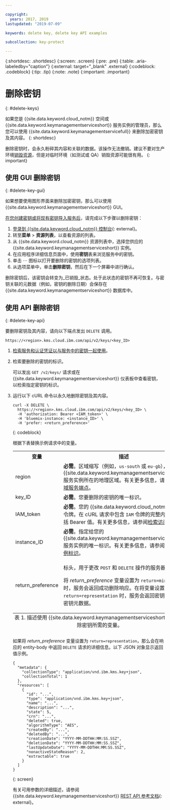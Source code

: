 ```yaml
---

copyright:
  years: 2017, 2019
lastupdated: "2019-07-09"

keywords: delete key, delete key API examples

subcollection: key-protect

---
```


{:shortdesc: .shortdesc}
{:screen: .screen}
{:pre: .pre}
{:table: .aria-labeledby="caption"}
{:external: target="_blank" .external}
{:codeblock: .codeblock}
{:tip: .tip}
{:note: .note}
{:important: .important}

# 删除密钥
{: #delete-keys}

如果您是 {{site.data.keyword.cloud_notm}} 空间或 {{site.data.keyword.keymanagementserviceshort}} 服务实例的管理员，那么您可以使用 {{site.data.keyword.keymanagementservicefull}} 来删除加密密钥及其内容。
{: shortdesc}

删除密钥时，会永久粉碎其内容和关联的数据。该操作无法撤销。建议不要对生产环境[销毁资源](/docs/services/key-protect?topic=key-protect-security-and-compliance#data-deletion)，但是对临时环境（如测试或 QA）销毁资源可能很有用。
{: important}

## 使用 GUI 删除密钥
{: #delete-key-gui}

如果想要使用图形界面来删除加密密钥，那么可以使用 {{site.data.keyword.keymanagementserviceshort}} GUI。

[在您创建密钥或将现有密钥导入服务后](/docs/services/key-protect?topic=key-protect-create-root-keys)，请完成以下步骤以删除密钥：

1. [登录到 {{site.data.keyword.cloud_notm}} 控制台](https://{DomainName}/){: external}。
2. 转至**菜单** &gt; **资源列表**，以查看资源的列表。
3. 从 {{site.data.keyword.cloud_notm}} 资源列表中，选择您供应的 {{site.data.keyword.keymanagementserviceshort}} 实例。
4. 在应用程序详细信息页面中，使用**密钥**表来浏览服务中的密钥。
5. 单击 ⋯ 图标以打开要删除的密钥的选项列表。
6. 从选项菜单中，单击**删除密钥**，然后在下一个屏幕中进行确认。

删除密钥后，该密钥会转变为_已销毁_状态。处于此状态的密钥不再可恢复。与密钥关联的元数据（例如，密钥的删除日期）会保存在 {{site.data.keyword.keymanagementserviceshort}} 数据库中。

## 使用 API 删除密钥
{: #delete-key-api}

要删除密钥及其内容，请向以下端点发出 `DELETE` 调用。

```
https://<region>.kms.cloud.ibm.com/api/v2/keys/<key_ID>
```

1. [检索服务和认证凭证以与服务中的密钥一起使用](/docs/services/key-protect?topic=key-protect-set-up-api)。

2. 检索要删除的密钥的标识。

    可以发出 `GET /v2/keys/` 请求或在 {{site.data.keyword.keymanagementserviceshort}} 仪表板中查看密钥，以检索指定密钥的标识。

3. 运行以下 cURL 命令以永久地删除密钥及其内容。

    ```cURL
    curl -X DELETE \
      https://<region>.kms.cloud.ibm.com/api/v2/keys/<key_ID> \
      -H 'authorization: Bearer <IAM_token>' \
      -H 'bluemix-instance: <instance_ID>' \
      -H 'prefer: <return_preference>'
    ```
    {: codeblock}

    根据下表替换示例请求中的变量。
    <table>
      <tr>
        <th>变量</th>
        <th>描述</th>
      </tr>
      <tr>
        <td><varname>region</varname></td>
        <td><strong>必需</strong>。区域缩写（例如，<code>us-south</code> 或 <code>eu-gb</code>），表示 {{site.data.keyword.keymanagementserviceshort}} 服务实例所在的地理区域。有关更多信息，请参阅<a href="/docs/services/key-protect?topic=key-protect-regions#service-endpoints">区域服务端点</a>。</td>
      </tr>
      <tr>
        <td><varname>key_ID</varname></td>
        <td><strong>必需</strong>。您要删除的密钥的唯一标识。</td>
      </tr>
      <tr>
        <td><varname>IAM_token</varname></td>
        <td><strong>必需</strong>。您的 {{site.data.keyword.cloud_notm}} 访问令牌。在 cURL 请求中包含 <code>IAM</code> 令牌的完整内容，包括 Bearer 值。有关更多信息，请参阅<a href="/docs/services/key-protect?topic=key-protect-retrieve-access-token">检索访问令牌</a>。</td>
      </tr>
      <tr>
        <td><varname>instance_ID</varname></td>
        <td><strong>必需</strong>。指定给您的 {{site.data.keyword.keymanagementserviceshort}} 服务实例的唯一标识。有关更多信息，请参阅<a href="/docs/services/key-protect?topic=key-protect-retrieve-instance-ID">检索实例标识</a>。</td>
      </tr>
      <tr>
        <td><varname>return_preference</varname></td>
        <td><p>标头，用于更改 <code>POST</code> 和 <code>DELETE</code> 操作的服务器行为。</p><p>将 <em>return_preference</em> 变量设置为 <code>return=minimal</code> 时，服务会返回成功删除响应。在将变量设置为 <code>return=representation</code> 时，服务会返回密钥资料和密钥元数据。</p></td>
      </tr>
      <caption style="caption-side:bottom;">表 1. 描述使用 {{site.data.keyword.keymanagementserviceshort}} API 删除密钥所需的变量。</caption>
    </table>

    如果将 _return_preference_ 变量设置为 `return=representation`，那么会在响应的 entity-body 中返回 `DELETE` 请求的详细信息。以下 JSON 对象显示返回值示例。
    ```
    {
      "metadata": {
        "collectionType": "application/vnd.ibm.kms.key+json",
        "collectionTotal": 1
      },
      "resources": [
        {
          "id": "...",
          "type": "application/vnd.ibm.kms.key+json",
          "name": "...",
          "description": "...",
          "state": 5,
          "crn": "...",
          "deleted": true,
          "algorithmType": "AES",
          "createdBy": "...",
          "deletedBy": "...",
          "creationDate": "YYYY-MM-DDTHH:MM:SS.SSZ",
          "deletionDate": "YYYY-MM-DDTHH:MM:SS.SSZ",
          "lastUpdateDate": "YYYY-MM-DDTHH:MM:SS.SSZ",
          "nonactiveStateReason": 2,
          "extractable": true
        }
      ]
    }
    ```
    {: screen}

    有关可用参数的详细描述，请参阅 {{site.data.keyword.keymanagementserviceshort}} [REST API 参考文档](https://{DomainName}/apidocs/key-protect){: external}。
